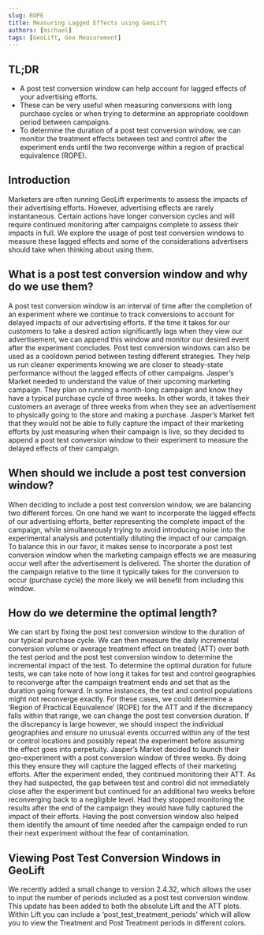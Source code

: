 ```yaml
---
slug: ROPE
title: Measuring Lagged Effects using GeoLift
authors: [michael]
tags: [GeoLift, Geo Measurement]
---
```


## TL;DR
* A post test conversion window can help account for lagged effects of your advertising efforts.
* These can be very useful when measuring conversions with long purchase cycles or when trying to determine an appropriate cooldown period between campaigns.
* To determine the duration of a post test conversion window, we can monitor the treatment effects between test and control after the experiment ends until the two reconverge within a region of practical equivalence (ROPE).

## Introduction
Marketers are often running GeoLift experiments to assess the impacts of their advertising efforts.  However, advertising effects are rarely instantaneous.  Certain actions have longer conversion cycles and will require continued monitoring after campaigns complete to assess their impacts in full.  We explore the usage of post test conversion windows to measure these lagged effects and some of the considerations advertisers should take when thinking about using them.

## What is a post test conversion window and why do we use them?
A post test conversion window is an interval of time after the completion of an experiment where we continue to track conversions to account for delayed impacts of our advertising efforts.  If the time it takes for our customers to take a desired action significantly lags when they view our advertisement, we can append this window and monitor our desired event after the experiment concludes.
Post test conversion windows can also be used as a cooldown period between testing different strategies.  They help us run cleaner experiments knowing we are closer to steady-state performance without the lagged effects of other campaigns.
Jasper’s Market needed to understand the value of their upcoming marketing campaign.  They plan on running a month-long campaign and know they have a typical purchase cycle of three weeks.  In other words, it takes their customers an average of three weeks from when they see an advertisement to physically going to the store and making a purchase.  Jasper’s Market felt that they would not be able to fully capture the impact of their marketing efforts by just measuring when their campaign is live, so they decided to append a post test conversion window to their experiment to measure the delayed effects of their campaign.

## When should we include a post test conversion window?
When deciding to include a post test conversion window, we are balancing two different forces.  On one hand we want to incorporate the lagged effects of our advertising efforts, better representing the complete impact of the campaign, while simultaneously trying to avoid introducing noise into the experimental analysis and potentially diluting the impact of our campaign.
To balance this in our favor, it makes sense to incorporate a post test conversion window when the marketing campaign effects we are measuring occur well after the advertisement is delivered.  The shorter the duration of the campaign relative to the time it typically takes for the conversion to occur (purchase cycle) the more likely we will benefit from including this window.

## How do we determine the optimal length?
We can start by fixing the post test conversion window to the duration of our typical purchase cycle.  We can then measure the daily incremental conversion volume or average treatment effect on treated (ATT) over both the test period and the post test conversion window to determine the incremental impact of the test.
To determine the optimal duration for future tests, we can take note of how long it takes for test and control geographies to reconverge after the campaign treatment ends and set that as the duration going forward.  In some instances, the test and control populations might not reconverge exactly.  For these cases, we could determine a ‘Region of Practical Equivalence’ (ROPE) for the ATT and if the discrepancy falls within that range, we can change the post test conversion duration.  If the discrepancy is large however, we should inspect the individual geographies and ensure no unusual events occurred within any of the test or control locations and possibly repeat the experiment before assuming the effect goes into perpetuity.
Jasper’s Market decided to launch their geo-experiment with a post conversion window of three weeks.  By doing this they ensure they will capture the lagged effects of their marketing efforts.  After the experiment ended, they continued monitoring their ATT.  As they had suspected, the gap between test and control did not immediately close after the experiment but continued for an additional two weeks before reconverging back to a negligible level.   Had they stopped monitoring the results after the end of the campaign they would have fully captured the impact of their efforts.  Having the post conversion window also helped them identify the amount of time needed after the campaign ended to run their next experiment without the fear of contamination.

## Viewing Post Test Conversion Windows in GeoLift
We recently added a small change to version 2.4.32, which allows the user to input the number of periods included as a post test conversion window.   This update has been added to both the absolute Lift and the ATT plots.
Within Lift you can include a ‘post_test_treatment_periods’ which will allow you to view the Treatment and Post Treatment periods in different colors.
